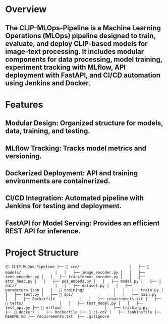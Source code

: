 # Overview

## The CLIP-MLOps-Pipeline is a Machine Learning Operations (MLOps) pipeline designed to train, evaluate, and deploy CLIP-based models for image-text processing. It includes modular components for data processing, model training, experiment tracking with MLflow, API deployment with FastAPI, and CI/CD automation using Jenkins and Docker.

# Features

## Modular Design: Organized structure for models, data, training, and testing.

## MLflow Tracking: Tracks model metrics and versioning.

## Dockerized Deployment: API and training environments are containerized.

## CI/CD Integration: Automated pipeline with Jenkins for testing and deployment.

## FastAPI for Model Serving: Provides an efficient REST API for inference.

# Project Structure
`
📦 CLIP-MLOps-Pipeline
├── 📂 src/                     
│   ├── 📂 models/              
│   │   ├── image_encoder.py
│   │   ├── text_encoder.py
│   │   ├── transformer_encoder.py
│   │   ├── attn_head.py
│   │   ├── pos_embeds.py
│   │   ├── model.py
│   ├── 📂 data/                
│   │   ├── dataset.py
│   │   ├── parameters.json
│   ├── 📂 training/            
│   │   ├── train.py
│   │   ├── test.py
│   ├── 📂 api/                 
│   │   ├── main.py             
│   │   ├── Dockerfile          
│   │   ├── requirements.txt
│   ├── 📂 tests/               
│   │   ├── test_model.py
│   │   ├── test_api.py
├── 📂 mlflow/                  
│   ├── tracking.py           
├── 📂 docker/
│   ├── Dockerfile
├── 📂 ci-cd/
│   ├── Jenkinsfile
├── README.md
├── requirements.txt 
├── .gitignore
`